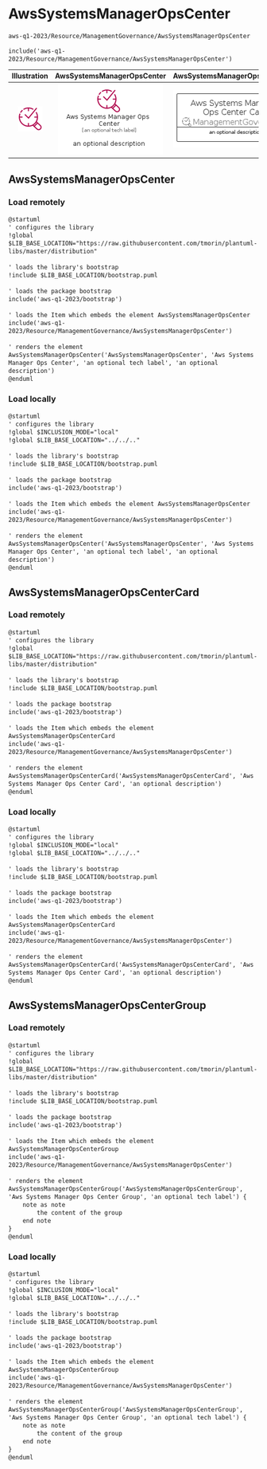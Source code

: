 # AwsSystemsManagerOpsCenter


```text
aws-q1-2023/Resource/ManagementGovernance/AwsSystemsManagerOpsCenter
```

```text
include('aws-q1-2023/Resource/ManagementGovernance/AwsSystemsManagerOpsCenter')
```



| Illustration | AwsSystemsManagerOpsCenter | AwsSystemsManagerOpsCenterCard | AwsSystemsManagerOpsCenterGroup |
| :---: | :---: | :---: | :---: |
| ![illustration for Illustration](../../../aws-q1-2023/Resource/ManagementGovernance/AwsSystemsManagerOpsCenter.png) | ![illustration for AwsSystemsManagerOpsCenter](../../../aws-q1-2023/Resource/ManagementGovernance/AwsSystemsManagerOpsCenter.Local.png) | ![illustration for AwsSystemsManagerOpsCenterCard](../../../aws-q1-2023/Resource/ManagementGovernance/AwsSystemsManagerOpsCenterCard.Local.png) | ![illustration for AwsSystemsManagerOpsCenterGroup](../../../aws-q1-2023/Resource/ManagementGovernance/AwsSystemsManagerOpsCenterGroup.Local.png) |




## AwsSystemsManagerOpsCenter

### Load remotely
```plantuml
@startuml
' configures the library
!global $LIB_BASE_LOCATION="https://raw.githubusercontent.com/tmorin/plantuml-libs/master/distribution"

' loads the library's bootstrap
!include $LIB_BASE_LOCATION/bootstrap.puml

' loads the package bootstrap
include('aws-q1-2023/bootstrap')

' loads the Item which embeds the element AwsSystemsManagerOpsCenter
include('aws-q1-2023/Resource/ManagementGovernance/AwsSystemsManagerOpsCenter')

' renders the element
AwsSystemsManagerOpsCenter('AwsSystemsManagerOpsCenter', 'Aws Systems Manager Ops Center', 'an optional tech label', 'an optional description')
@enduml
```

### Load locally
```plantuml
@startuml
' configures the library
!global $INCLUSION_MODE="local"
!global $LIB_BASE_LOCATION="../../.."

' loads the library's bootstrap
!include $LIB_BASE_LOCATION/bootstrap.puml

' loads the package bootstrap
include('aws-q1-2023/bootstrap')

' loads the Item which embeds the element AwsSystemsManagerOpsCenter
include('aws-q1-2023/Resource/ManagementGovernance/AwsSystemsManagerOpsCenter')

' renders the element
AwsSystemsManagerOpsCenter('AwsSystemsManagerOpsCenter', 'Aws Systems Manager Ops Center', 'an optional tech label', 'an optional description')
@enduml
```

## AwsSystemsManagerOpsCenterCard

### Load remotely
```plantuml
@startuml
' configures the library
!global $LIB_BASE_LOCATION="https://raw.githubusercontent.com/tmorin/plantuml-libs/master/distribution"

' loads the library's bootstrap
!include $LIB_BASE_LOCATION/bootstrap.puml

' loads the package bootstrap
include('aws-q1-2023/bootstrap')

' loads the Item which embeds the element AwsSystemsManagerOpsCenterCard
include('aws-q1-2023/Resource/ManagementGovernance/AwsSystemsManagerOpsCenter')

' renders the element
AwsSystemsManagerOpsCenterCard('AwsSystemsManagerOpsCenterCard', 'Aws Systems Manager Ops Center Card', 'an optional description')
@enduml
```

### Load locally
```plantuml
@startuml
' configures the library
!global $INCLUSION_MODE="local"
!global $LIB_BASE_LOCATION="../../.."

' loads the library's bootstrap
!include $LIB_BASE_LOCATION/bootstrap.puml

' loads the package bootstrap
include('aws-q1-2023/bootstrap')

' loads the Item which embeds the element AwsSystemsManagerOpsCenterCard
include('aws-q1-2023/Resource/ManagementGovernance/AwsSystemsManagerOpsCenter')

' renders the element
AwsSystemsManagerOpsCenterCard('AwsSystemsManagerOpsCenterCard', 'Aws Systems Manager Ops Center Card', 'an optional description')
@enduml
```

## AwsSystemsManagerOpsCenterGroup

### Load remotely
```plantuml
@startuml
' configures the library
!global $LIB_BASE_LOCATION="https://raw.githubusercontent.com/tmorin/plantuml-libs/master/distribution"

' loads the library's bootstrap
!include $LIB_BASE_LOCATION/bootstrap.puml

' loads the package bootstrap
include('aws-q1-2023/bootstrap')

' loads the Item which embeds the element AwsSystemsManagerOpsCenterGroup
include('aws-q1-2023/Resource/ManagementGovernance/AwsSystemsManagerOpsCenter')

' renders the element
AwsSystemsManagerOpsCenterGroup('AwsSystemsManagerOpsCenterGroup', 'Aws Systems Manager Ops Center Group', 'an optional tech label') {
    note as note
        the content of the group
    end note
}
@enduml
```

### Load locally
```plantuml
@startuml
' configures the library
!global $INCLUSION_MODE="local"
!global $LIB_BASE_LOCATION="../../.."

' loads the library's bootstrap
!include $LIB_BASE_LOCATION/bootstrap.puml

' loads the package bootstrap
include('aws-q1-2023/bootstrap')

' loads the Item which embeds the element AwsSystemsManagerOpsCenterGroup
include('aws-q1-2023/Resource/ManagementGovernance/AwsSystemsManagerOpsCenter')

' renders the element
AwsSystemsManagerOpsCenterGroup('AwsSystemsManagerOpsCenterGroup', 'Aws Systems Manager Ops Center Group', 'an optional tech label') {
    note as note
        the content of the group
    end note
}
@enduml
```

